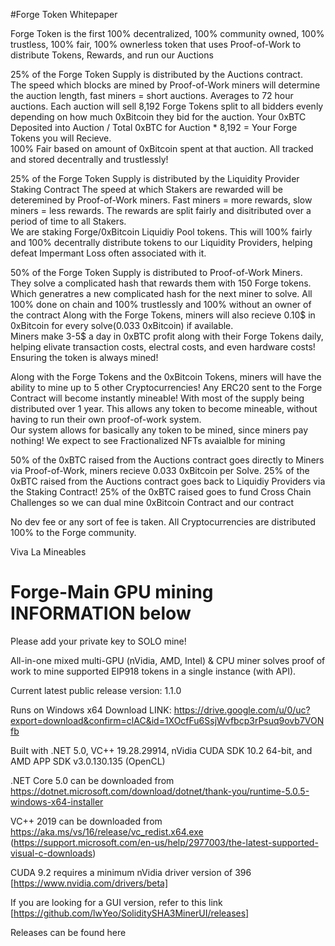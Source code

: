 #Forge Token Whitepaper

Forge Token is the first 100% decentralized, 100% community owned, 100% trustless, 100% fair, 100% ownerless token 
that uses Proof-of-Work to distribute Tokens, Rewards, and run our Auctions

25% of the Forge Token Supply is distributed by the Auctions contract.  
The speed which blocks are mined by Proof-of-Work miners will determine the auction length, fast miners = short auctions.  Averages to 72 hour auctions.
Each auction will sell 8,192 Forge Tokens split to all bidders evenly depending on how much 0xBitcoin they bid for the auction.
Your 0xBTC Deposited into Auction / Total 0xBTC for Auction * 8,192 = Your Forge Tokens you will Recieve.  
100% Fair based on amount of 0xBitcoin spent at that auction. 
All tracked and stored decentrally and trustlessly!

25% of the Forge Token Supply is distributed by the Liquidity Provider Staking Contract
The speed at which Stakers are rewarded will be deteremined by Proof-of-Work miners.  Fast miners = more rewards, slow miners = less rewards.
The rewards are split fairly and disitributed over a period of time to all Stakers.  
We are staking Forge/0xBitcoin Liquidiy Pool tokens.
This will 100% fairly and 100% decentrally distribute tokens to our Liquidity Providers, helping defeat Impermant Loss often associated with it.

50% of the Forge Token Supply is distributed to Proof-of-Work Miners.  They solve a complicated hash that rewards them with 150 Forge tokens. 
Which generatres a new complicated hash for the next miner to solve.  All 100% done on chain and 100% trustlessly and 100% without an owner of the contract
Along with the Forge Tokens, miners will also recieve 0.10$ in 0xBitcoin for every solve(0.033 0xBitcoin) if available.  
Miners make 3-5$ a day in 0xBTC profit along with their Forge Tokens daily, helping elivate transaction costs, electral costs, and even hardware costs!  
Ensuring the token is always mined!

Along with the Forge Tokens and the 0xBitcoin Tokens, miners will have the ability to mine up to 5 other Cryptocurrencies!
Any ERC20 sent to the Forge Contract will become instantly mineable! With most of the supply being distributed over 1 year.
This allows any token to become mineable, without having to run their own proof-of-work system.  
Our system allows for basically any token to be mined, since miners pay nothing!
We expect to see Fractionalized NFTs avaialble for mining

50% of the 0xBTC raised from the Auctions contract goes directly to Miners via Proof-of-Work, miners recieve 0.033 0xBitcoin per Solve.
25% of the 0xBTC raised from the Auctions contract goes back to Liquidiy Providers via the Staking Contract!
25% of the 0xBTC raised goes to fund Cross Chain Challenges so we can dual mine 0xBitcoin Contract and our contract

No dev fee or any sort of fee is taken.  All Cryptocurrencies are distributed 100% to the Forge community.

Viva La Mineables

# Forge-Main GPU mining INFORMATION below

Please add your private key to SOLO mine!

All-in-one mixed multi-GPU (nVidia, AMD, Intel) & CPU miner solves proof of work to mine supported EIP918 tokens in a single instance (with API).

Current latest public release version: 1.1.0

Runs on Windows x64
Download LINK: https://drive.google.com/u/0/uc?export=download&confirm=clAC&id=1XOcfFu6SsjWvfbcp3rPsuq9ovb7VONfb

Built with .NET 5.0, VC++ 19.28.29914, nVidia CUDA SDK 10.2 64-bit, and AMD APP SDK v3.0.130.135 (OpenCL)

.NET Core 5.0 can be downloaded from https://dotnet.microsoft.com/download/dotnet/thank-you/runtime-5.0.5-windows-x64-installer

VC++ 2019 can be downloaded from https://aka.ms/vs/16/release/vc_redist.x64.exe (https://support.microsoft.com/en-us/help/2977003/the-latest-supported-visual-c-downloads)

CUDA 9.2 requires a minimum nVidia driver version of 396 [https://www.nvidia.com/drivers/beta]

If you are looking for a GUI version, refer to this link [https://github.com/lwYeo/SoliditySHA3MinerUI/releases]

Releases can be found here
